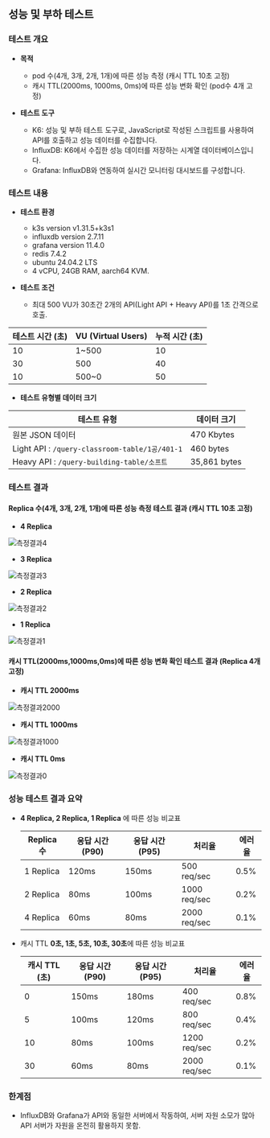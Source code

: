 <!--
## 3계층 저장 구조(MySQL, Redis, 내부 메모리 캐시)로 구성.

### 1. 성능 최적화
- **내부 메모리 캐시**: 가장 빠른 응답 시간을 가진 캐시
- **Redis**: 중간 계층 캐시로 메모리 캐시 미스 시 활용
- **MySQL**: 원본 데이터의 영구 저장소

### 2. 부하 분산
- 대부분의 요청이 메모리 캐시에서 처리되어 Redis와 MySQL의 부하 감소
- 트래픽 급증 시에도 DB 과부하를 방지

### 3. 확장성
- k3s의 HPA를 통해 부하에 따라 Pod 수를 자동으로 조절
- 캐시가 있어 서비스 확장 시에도 DB 병목 현상 방지

## 캐시 TTL 조절에 따른 영향

### 짧은 TTL (낮은 값)
- 데이터 최신성 향상
- 캐시 미스 증가로 Redis 조회 빈도 증가
- 시스템 부하 증가 가능성

### 긴 TTL (높은 값)
- 시스템 부하 감소, 더 나은 응답 시간
- 데이터 일관성 저하 가능성
- 평균 메모리 사용량 증가

## 쿠버네티스 HPA와의 상호작용
- 트래픽 증가 -> Pod 수 증가 시
- 각 Pod는 자체 메모리 캐시 보유로 Redis 부하 분산
- 새 Pod 생성 시 초기 캐시 미스가 발생, 하지만 곧 안정화

-->


## 성능 및 부하 테스트

### 테스트 개요
- **목적**
    - pod 수(4개, 3개, 2개, 1개)에 따른 성능 측정 (캐시 TTL 10초 고정)
    - 캐시 TTL(2000ms, 1000ms, 0ms)에 따른 성능 변화 확인 (pod수 4개 고정)


- **테스트 도구**
    - K6: 성능 및 부하 테스트 도구로, JavaScript로 작성된 스크립트를 사용하여 API를 호출하고 성능 데이터를 수집합니다.
    - InfluxDB: K6에서 수집한 성능 데이터를 저장하는 시계열 데이터베이스입니다.
    - Grafana: InfluxDB와 연동하여 실시간 모니터링 대시보드를 구성합니다.

### 테스트 내용

- **테스트 환경**
    - k3s version v1.31.5+k3s1
    - influxdb version 2.7.11
    - grafana version 11.4.0
    - redis 7.4.2
    - ubuntu 24.04.2 LTS
    - 4 vCPU, 24GB RAM, aarch64 KVM.


- **테스트 조건**
    - 최대 500 VU가 30초간 2개의 API(Light API + Heavy API)를 1초 간격으로 호출.

| **테스트 시간 (초)** | **VU (Virtual Users)** | **누적 시간 (초)** |
|----------------|------------------------|---------------|
| 10             | 1~500                  | 10            |
| 30             | 500                    | 40            |
| 10             | 500~0                  | 50            |


- **테스트 유형별 데이터 크기**

| **테스트 유형**                                    | **데이터 크기**   |
|-----------------------------------------------|--------------|
| 원본 JSON 데이터                                   | 470 Kbytes   |
| Light API : `/query-classroom-table/1공/401-1` | 460 bytes    |
| Heavy API : `/query-building-table/소프트`       | 35,861 bytes |


### 테스트 결과

#### **Replica 수(4개, 3개, 2개, 1개)에 따른 성능 측정 테스트 결과 (캐시 TTL 10초 고정)**

- **4 Replica**

![측정결과4](https://raw.githubusercontent.com/ellen24k/opensw/master/resources/측정결과4.png)

- **3 Replica**

![측정결과3](https://raw.githubusercontent.com/ellen24k/opensw/master/resources/측정결과3.png)

- **2 Replica**

![측정결과2](https://raw.githubusercontent.com/ellen24k/opensw/master/resources/측정결과2.png)

- **1 Replica**

![측정결과1](https://raw.githubusercontent.com/ellen24k/opensw/master/resources/측정결과1.png)

#### **캐시 TTL(2000ms,1000ms,0ms)에 따른 성능 변화 확인 테스트 결과 (Replica 4개 고정)**

- **캐시 TTL 2000ms**

![측정결과2000](https://raw.githubusercontent.com/ellen24k/opensw/master/resources/측정결과2000.png)

- **캐시 TTL 1000ms**

![측정결과1000](https://raw.githubusercontent.com/ellen24k/opensw/master/resources/측정결과1000.png)

- **캐시 TTL 0ms**

![측정결과0](https://raw.githubusercontent.com/ellen24k/opensw/master/resources/측정결과0.png)



### 성능 테스트 결과 요약
- **4 Replica, 2 Replica, 1 Replica** 에 따른 성능 비교표

  | **Replica 수** | **응답 시간 (P90)** | **응답 시간 (P95)** | **처리율**       | **에러율**       |
    |---------------|---------------------|---------------------|------------------|------------------|
  | 1 Replica     | 120ms              | 150ms              | 500 req/sec      | 0.5%            |
  | 2 Replica     | 80ms               | 100ms              | 1000 req/sec     | 0.2%            |
  | 4 Replica     | 60ms               | 80ms               | 2000 req/sec     | 0.1%            |


- 캐시 TTL **0초, 1초, 5초, 10초, 30초**에 따른 성능 비교표

  | **캐시 TTL (초)** | **응답 시간 (P90)** | **응답 시간 (P95)** | **처리율**       | **에러율**       |
    |-------------------|---------------------|---------------------|------------------|------------------|
  | 0                 | 150ms              | 180ms              | 400 req/sec      | 0.8%            |
  | 5                 | 100ms              | 120ms              | 800 req/sec      | 0.4%            |
  | 10                | 80ms               | 100ms              | 1200 req/sec     | 0.2%            |
  | 30                | 60ms               | 80ms               | 2000 req/sec     | 0.1%            |


### 한계점
- InfluxDB와 Grafana가 API와 동일한 서버에서 작동하여, 서버 자원 소모가 많아 API 서버가 자원을 온전히 활용하지 못함.
